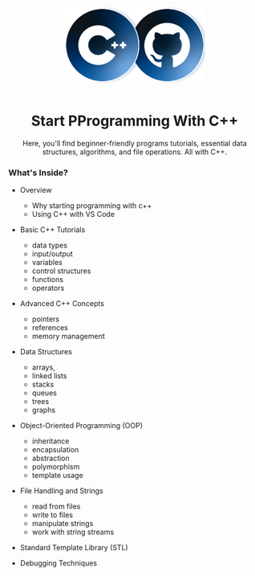 <div align="center">
    <img src="./assets/thumbnail.png" alt="Thumbnail" height="150">
    <br>
    <br>
    <h1>Start PProgramming With C++</h1>
    <p>Here, you'll find beginner-friendly programs tutorials, essential data structures, algorithms, and file operations. All with C++.</p>
</div>

### What's Inside?

- Overview
  - Why starting programming with c++
  - Using C++ with VS Code

- Basic C++ Tutorials
  - data types
  - input/output
  - variables
  - control structures
  - functions
  - operators
  
- Advanced C++ Concepts
  - pointers
  - references
  - memory management
  
- Data Structures
  - arrays, 
  - linked lists
  - stacks
  - queues
  - trees
  - graphs

- Object-Oriented Programming (OOP)
  - inheritance
  - encapsulation
  - abstraction
  - polymorphism
  - template usage

- File Handling and Strings
  - read from files
  - write to files
  - manipulate strings
  - work with string streams

- Standard Template Library (STL)

- Debugging Techniques